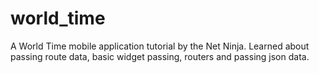 # world_time

A World Time mobile application tutorial by the Net Ninja. 
Learned about passing route data, basic widget passing, routers and passing json data.
